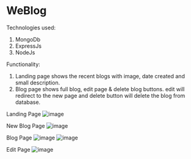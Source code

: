 # WeBlog

Technologies used: 
1. MongoDb 
2. ExpressJs
3. NodeJs

Functionality:
1) Landing page shows the recent blogs with image, date created and small description.
2) Blog page shows full blog, edit page & delete blog buttons. edit will redirect to the new page and delete button will delete the blog from database.


Landing Page
![image](https://user-images.githubusercontent.com/48266405/96283736-43e12000-0ffa-11eb-9c26-91368ad49cea.png)

New Blog Page
![image](https://user-images.githubusercontent.com/48266405/96283827-61ae8500-0ffa-11eb-8225-dee6b9bc14f4.png)

Blog Page
![image](https://user-images.githubusercontent.com/48266405/96283894-7854dc00-0ffa-11eb-8e4a-2df2b028b042.png)
![image](https://user-images.githubusercontent.com/48266405/96283919-81de4400-0ffa-11eb-9ca7-6c81adea44f4.png)

Edit Page
![image](https://user-images.githubusercontent.com/48266405/96283945-8c98d900-0ffa-11eb-8a82-9d1b89fdf1dc.png)



